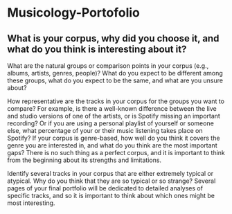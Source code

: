 # Musicology-Portofolio

## What is your corpus, why did you choose it, and what do you think is interesting about it?

What are the natural groups or comparison points in your corpus 
(e.g., albums, artists, genres, people)? What do you expect to be different among these groups, 
what do you expect to be the same, and what are you unsure about?

How representative are the tracks in your corpus for the groups you want to compare? 
For example, is there a well-known difference between the live and studio versions of one of 
the artists, or is Spotify missing an important recording? Or if you are using a personal 
playlist of yourself or someone else, what percentage of your or their music listening takes 
place on Spotify? If your corpus is genre-based, how well do you think it covers the genre you 
are interested in, and what do you think are the most important gaps? There is no such thing as
a perfect corpus, and it is important to think from the beginning about its strengths and 
limitations.

Identify several tracks in your corpus that are either extremely typical or atypical. 
Why do you think that they are so typical or so strange? 
Several pages of your final portfolio will be dedicated to detailed analyses of specific 
tracks, and so it is important to think about which ones might be most interesting.
